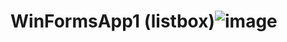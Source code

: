 # WinFormsApp1 (listbox)![image](https://github.com/Karime-De-los-Reyes/Lista-del-1-al-10_P1/assets/148289987/b28893a0-bc7b-4453-a0c6-22165fadbbdd)
